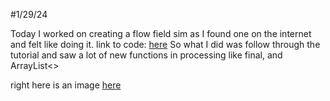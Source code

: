#1/29/24


Today I worked on creating a flow field sim as I found one on the internet and felt like doing it.
link to code:
[here](flow_fields.pde)
So what I did was follow through the tutorial and saw a lot of new functions in processing like final, and ArrayList<>

right here is an image
[here](grid.png)

